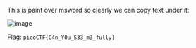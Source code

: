 This is paint over msword so clearly we can copy text under it:

![image](https://user-images.githubusercontent.com/101840614/158917464-39cc9868-321a-4737-85f3-cb85b49534a5.png)

Flag: ```picoCTF{C4n_Y0u_S33_m3_fully}```
